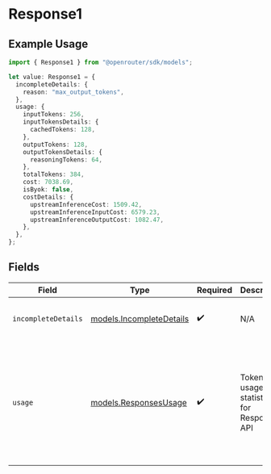 # Response1

## Example Usage

```typescript
import { Response1 } from "@openrouter/sdk/models";

let value: Response1 = {
  incompleteDetails: {
    reason: "max_output_tokens",
  },
  usage: {
    inputTokens: 256,
    inputTokensDetails: {
      cachedTokens: 128,
    },
    outputTokens: 128,
    outputTokensDetails: {
      reasoningTokens: 64,
    },
    totalTokens: 384,
    cost: 7038.69,
    isByok: false,
    costDetails: {
      upstreamInferenceCost: 1509.42,
      upstreamInferenceInputCost: 6579.23,
      upstreamInferenceOutputCost: 1082.47,
    },
  },
};
```

## Fields

| Field                                                                                                                                                                     | Type                                                                                                                                                                      | Required                                                                                                                                                                  | Description                                                                                                                                                               | Example                                                                                                                                                                   |
| ------------------------------------------------------------------------------------------------------------------------------------------------------------------------- | ------------------------------------------------------------------------------------------------------------------------------------------------------------------------- | ------------------------------------------------------------------------------------------------------------------------------------------------------------------------- | ------------------------------------------------------------------------------------------------------------------------------------------------------------------------- | ------------------------------------------------------------------------------------------------------------------------------------------------------------------------- |
| `incompleteDetails`                                                                                                                                                       | [models.IncompleteDetails](../models/incompletedetails.md)                                                                                                                | :heavy_check_mark:                                                                                                                                                        | N/A                                                                                                                                                                       | {<br/>"reason": "max_output_tokens"<br/>}                                                                                                                                 |
| `usage`                                                                                                                                                                   | [models.ResponsesUsage](../models/responsesusage.md)                                                                                                                      | :heavy_check_mark:                                                                                                                                                        | Token usage statistics for Responses API                                                                                                                                  | {<br/>"input_tokens": 256,<br/>"input_tokens_details": {<br/>"cached_tokens": 128<br/>},<br/>"output_tokens": 128,<br/>"output_tokens_details": {<br/>"reasoning_tokens": 64<br/>},<br/>"total_tokens": 384<br/>} |